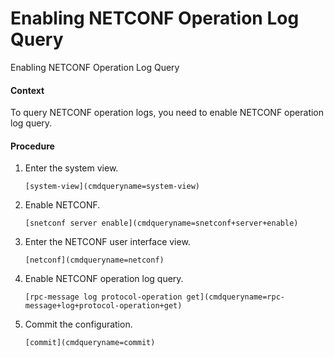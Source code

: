 Enabling NETCONF Operation Log Query
====================================

Enabling NETCONF Operation Log Query

#### Context

To query NETCONF operation logs, you need to enable NETCONF operation log query.


#### Procedure

1. Enter the system view.
   
   
   ```
   [system-view](cmdqueryname=system-view)
   ```
2. Enable NETCONF.
   
   
   ```
   [snetconf server enable](cmdqueryname=snetconf+server+enable)
   ```
3. Enter the NETCONF user interface view.
   
   
   ```
   [netconf](cmdqueryname=netconf)
   ```
4. Enable NETCONF operation log query.
   
   
   ```
   [rpc-message log protocol-operation get](cmdqueryname=rpc-message+log+protocol-operation+get)
   ```
5. Commit the configuration.
   
   
   ```
   [commit](cmdqueryname=commit)
   ```